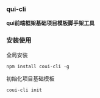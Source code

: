 ### qui-cli

**qui前端框架基础项目模板脚手架工具**

### 安装使用

全局安装

```js
npm install coui-cli -g
```

初始化项目基础模板

```js
coui-cli init
```

